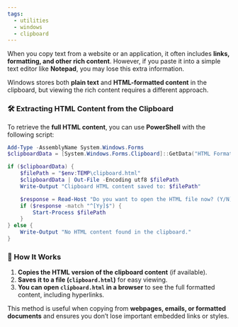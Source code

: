 ```yaml
---
tags:
  - utilities
  - windows
  - clipboard
---
```

When you copy text from a website or an application, it often includes **links, formatting, and other rich content**. However, if you paste it into a simple text editor like **Notepad**, you may lose this extra information.

Windows stores both **plain text** and **HTML-formatted content** in the clipboard, but viewing the rich content requires a different approach.

### 🛠 Extracting HTML Content from the Clipboard

To retrieve the **full HTML content**, you can use **PowerShell** with the following script:

```powershell
Add-Type -AssemblyName System.Windows.Forms
$clipboardData = [System.Windows.Forms.Clipboard]::GetData("HTML Format")

if ($clipboardData) {
    $filePath = "$env:TEMP\clipboard.html"
    $clipboardData | Out-File -Encoding utf8 $filePath
    Write-Output "Clipboard HTML content saved to: $filePath"

    $response = Read-Host "Do you want to open the HTML file now? (Y/N)"
    if ($response -match "^[Yy]$") {
        Start-Process $filePath
    }
} else {
    Write-Output "No HTML content found in the clipboard."
}
```

### 📌 How It Works

1. **Copies the HTML version of the clipboard content** (if available).
2. **Saves it to a file (`clipboard.html`)** for easy viewing.
3. **You can open `clipboard.html` in a browser** to see the full formatted content, including hyperlinks.

This method is useful when copying from **webpages, emails, or formatted documents** and ensures you don’t lose important embedded links or styles.